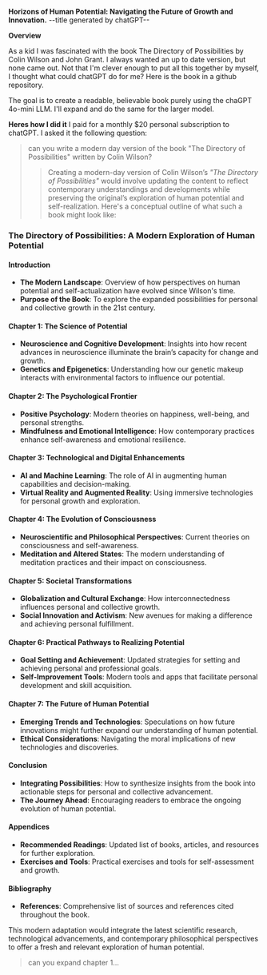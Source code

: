 **Horizons of Human Potential: Navigating the Future of Growth and Innovation.**
--title generated by chatGPT--

**Overview**

As a kid I was fascinated with the book The Directory of Possibilities by Colin Wilson and John Grant. I always wanted an up to date version, but none came out. Not that I'm clever enough to put all this together by myself, I thought what could chatGPT do for me? Here is the book in a github repository.

The goal is to create a readable, believable book purely using the chaGPT 4o-mini LLM. I'll expand and do the same for the larger model. 

**Heres how I did it**
I paid for a monthly $20 personal subscription to chatGPT.
I asked it the following question:
> can you write a modern day version of the book "The Directory of Possibilities" written by Colin Wilson?
>> Creating a modern-day version of Colin Wilson’s *"The Directory of Possibilities"* would involve updating the content to reflect contemporary understandings and developments while preserving the original’s exploration of human potential and self-realization. Here's a conceptual outline of what such a book might look like:

### **The Directory of Possibilities: A Modern Exploration of Human Potential**

#### **Introduction**
- **The Modern Landscape**: Overview of how perspectives on human potential and self-actualization have evolved since Wilson's time.
- **Purpose of the Book**: To explore the expanded possibilities for personal and collective growth in the 21st century.

#### **Chapter 1: The Science of Potential**
- **Neuroscience and Cognitive Development**: Insights into how recent advances in neuroscience illuminate the brain’s capacity for change and growth.
- **Genetics and Epigenetics**: Understanding how our genetic makeup interacts with environmental factors to influence our potential.

#### **Chapter 2: The Psychological Frontier**
- **Positive Psychology**: Modern theories on happiness, well-being, and personal strengths.
- **Mindfulness and Emotional Intelligence**: How contemporary practices enhance self-awareness and emotional resilience.

#### **Chapter 3: Technological and Digital Enhancements**
- **AI and Machine Learning**: The role of AI in augmenting human capabilities and decision-making.
- **Virtual Reality and Augmented Reality**: Using immersive technologies for personal growth and exploration.

#### **Chapter 4: The Evolution of Consciousness**
- **Neuroscientific and Philosophical Perspectives**: Current theories on consciousness and self-awareness.
- **Meditation and Altered States**: The modern understanding of meditation practices and their impact on consciousness.

#### **Chapter 5: Societal Transformations**
- **Globalization and Cultural Exchange**: How interconnectedness influences personal and collective growth.
- **Social Innovation and Activism**: New avenues for making a difference and achieving personal fulfillment.

#### **Chapter 6: Practical Pathways to Realizing Potential**
- **Goal Setting and Achievement**: Updated strategies for setting and achieving personal and professional goals.
- **Self-Improvement Tools**: Modern tools and apps that facilitate personal development and skill acquisition.

#### **Chapter 7: The Future of Human Potential**
- **Emerging Trends and Technologies**: Speculations on how future innovations might further expand our understanding of human potential.
- **Ethical Considerations**: Navigating the moral implications of new technologies and discoveries.

#### **Conclusion**
- **Integrating Possibilities**: How to synthesize insights from the book into actionable steps for personal and collective advancement.
- **The Journey Ahead**: Encouraging readers to embrace the ongoing evolution of human potential.

#### **Appendices**
- **Recommended Readings**: Updated list of books, articles, and resources for further exploration.
- **Exercises and Tools**: Practical exercises and tools for self-assessment and growth.

#### **Bibliography**
- **References**: Comprehensive list of sources and references cited throughout the book.

This modern adaptation would integrate the latest scientific research, technological advancements, and contemporary philosophical perspectives to offer a fresh and relevant exploration of human potential.

>can you expand chapter 1...

